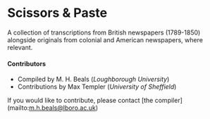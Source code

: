 Scissors & Paste
===========================

A collection of transcriptions from British newspapers (1789-1850) alongside originals from colonial and American newspapers, where relevant.

#### Contributors

+ Compiled by M. H. Beals (*Loughborough University*)
+ Contributions by Max Templer (*University of Sheffield*)

If you would like to contribute, please contact [the compiler] (mailto:m.h.beals@lboro.ac.uk)

